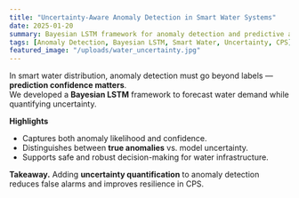 ```yaml
---
title: "Uncertainty-Aware Anomaly Detection in Smart Water Systems"
date: 2025-01-20
summary: Bayesian LSTM framework for anomaly detection and predictive analysis in water distribution systems with quantified uncertainty.
tags: [Anomaly Detection, Bayesian LSTM, Smart Water, Uncertainty, CPS]
featured_image: "/uploads/water_uncertainty.jpg"
---
```


In smart water distribution, anomaly detection must go beyond labels — **prediction confidence matters**.  
We developed a **Bayesian LSTM** framework to forecast water demand while quantifying uncertainty.  

**Highlights**
- Captures both anomaly likelihood and confidence.  
- Distinguishes between **true anomalies** vs. model uncertainty.  
- Supports safe and robust decision-making for water infrastructure.  

**Takeaway.** Adding **uncertainty quantification** to anomaly detection reduces false alarms and improves resilience in CPS.
